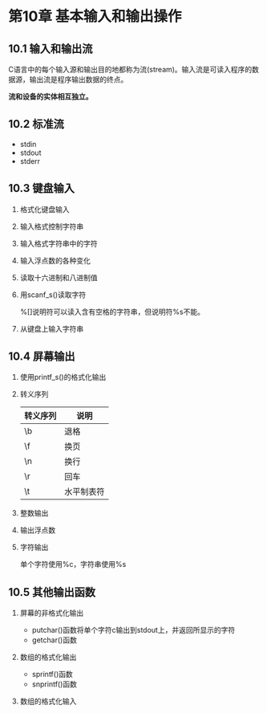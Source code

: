 # 第10章  基本输入和输出操作

## 10.1 输入和输出流

C语言中的每个输入源和输出目的地都称为流(stream)。输入流是可读入程序的数据源，输出流是程序输出数据的终点。

**流和设备的实体相互独立。**

## 10.2 标准流

* stdin
* stdout
* stderr

## 10.3 键盘输入

1. 格式化键盘输入
    
2. 输入格式控制字符串
    
3. 输入格式字符串中的字符
    
4. 输入浮点数的各种变化
    
5. 读取十六进制和八进制值
   
6. 用scanf_s()读取字符
    
    %[]说明符可以读入含有空格的字符串，但说明符%s不能。

7. 从键盘上输入字符串
    
## 10.4  屏幕输出

1. 使用printf_s()的格式化输出
    
2. 转义序列
    
    | 转义序列 | 说明       |
    | -------- | ---------- |
    | \b       | 退格       |
    | \f       | 换页       |
    | \n       | 换行       |
    | \r       | 回车       |
    | \t       | 水平制表符 |

3. 整数输出
    
4. 输出浮点数
    
5. 字符输出

    单个字符使用%c，字符串使用%s

## 10.5  其他输出函数

1. 屏幕的非格式化输出
    
    * putchar()函数将单个字符c输出到stdout上，并返回所显示的字符
    * getchar()函数

2. 数组的格式化输出
    
    * sprintf()函数
    * snprintf()函数
    
3. 数组的格式化输入